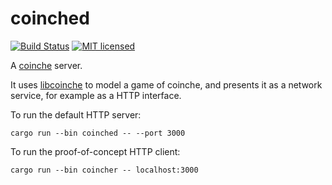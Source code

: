 coinched
========

[![Build Status](https://travis-ci.org/gyscos/coinched.svg?branch=master)](https://travis-ci.org/gyscos/coinched)
[![MIT licensed](https://img.shields.io/badge/license-MIT-blue.svg)](./LICENSE)

A [coinche](https://en.wikipedia.org/wiki/Coinche) server.

It uses [libcoinche](https://github.com/Gyscos/libcoinche) to model a game of
coinche, and presents it as a network service, for example as a HTTP interface.

To run the default HTTP server:

```
cargo run --bin coinched -- --port 3000
```

To run the proof-of-concept HTTP client:

```
cargo run --bin coincher -- localhost:3000
```
